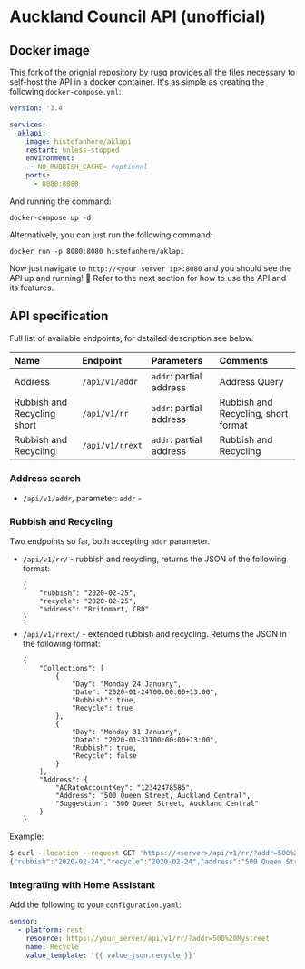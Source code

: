 # Auckland Council API (unofficial)

## Docker image

This fork of the orignial repository by [rusq](https://github.com/rusq/aklapi) provides all the files necessary to self-host the API in a docker container. It's as simple as creating the following `docker-compose.yml`:

```yaml
version: '3.4'

services:
  aklapi:
    image: histefanhere/aklapi
    restart: unless-stopped
    environment:
     - NO_RUBBISH_CACHE= #optional
    ports:
      - 8080:8080
```

And running the command:

```
docker-compose up -d
```

Alternatively, you can just run the following command:

```
docker run -p 8080:8080 histefanhere/aklapi
```

Now just navigate to `http://<your server ip>:8080` and you should see the API up and running! 🎉 Refer to the next section for how to use the API and its features.

## API specification

Full list of available endpoints, for detailed description see below.

| Name                        | Endpoint        | Parameters              | Comments                            |
|:----------------------------|:----------------|:------------------------|:------------------------------------|
| Address                     | `/api/v1/addr`  | `addr`: partial address | Address Query                       |
| Rubbish and Recycling short | `/api/v1/rr`    | `addr`: partial address | Rubbish and Recycling, short format |
| Rubbish and Recycling       | `/api/v1/rrext` | `addr`: partial address | Rubbish and Recycling               |

### Address search

* `/api/v1/addr`, parameter: `addr` - 

### Rubbish and Recycling

Two endpoints so far, both accepting `addr` parameter.

* `/api/v1/rr/` - rubbish and recycling, returns the JSON of the following format:

      {
          "rubbish": "2020-02-25",
          "recycle": "2020-02-25",
          "address": "Britomart, CBD"
      }

* `/api/v1/rrext/` - extended rubbish and recycling.  Returns the JSON in the following format:

      {
          "Collections": [
              {
                  "Day": "Monday 24 January",
                  "Date": "2020-01-24T00:00:00+13:00",
                  "Rubbish": true,
                  "Recycle": true
              },
              {
                  "Day": "Monday 31 January",
                  "Date": "2020-01-31T00:00:00+13:00",
                  "Rubbish": true,
                  "Recycle": false
              }
          ],
          "Address": {
              "ACRateAccountKey": "12342478585",
              "Address": "500 Queen Street, Auckland Central",
              "Suggestion": "500 Queen Street, Auckland Central"
          }
      }

Example:

```sh
$ curl --location --request GET 'https://<server>/api/v1/rr/?addr=500%20Queen%20Street'
{"rubbish":"2020-02-24","recycle":"2020-02-24","address":"500 Queen Street, Auckland Central"}
```

### Integrating with Home Assistant

Add the following to your `configuration.yaml`:

```yaml
sensor:
  - platform: rest
    resource: https://your_server/api/v1/rr/?addr=500%20Mystreet
    name: Recycle
    value_template: '{{ value_json.recycle }}'
```
